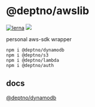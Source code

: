 # @deptno/awslib
[![lerna](https://img.shields.io/badge/maintained%20with-lerna-cc00ff.svg)](https://lerna.js.org/)
![](https://github.com/deptno/awslib/workflows/build/badge.svg)

personal aws-sdk wrapper

```
npm i @deptno/dynamodb
npm i @deptno/s3
npm i @deptno/lambda
npm i @deptno/auth
```

## docs
[@deptno/dynamodb](packages/dynamodb)

